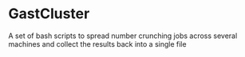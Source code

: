 # GastCluster
A set of bash scripts to spread number crunching jobs across several machines and collect the results back into a single file
